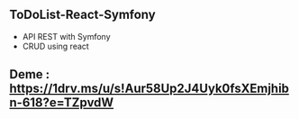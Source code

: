 ## ToDoList-React-Symfony
- API REST with Symfony
- CRUD using react

## Deme : https://1drv.ms/u/s!Aur58Up2J4Uyk0fsXEmjhibn-618?e=TZpvdW
